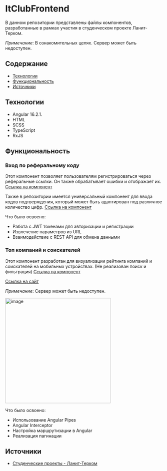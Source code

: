 # ItClubFrontend

В данном репозитории представлены файлы компонентов, разработанные в рамках участия в студенческом проекте Ланит-Терком.

*Примечание*: В ознакомительных целях. Сервер может быть недоступен.

## Содержание

- [Технологии](#технологии)
- [Функциональность](#функциональность)
- [Источники](#источники)

## Технологии

- Angular 16.2.1.
- HTML
- SCSS
- TypeScript
- RxJS

## Функциональность

### Вход по реферальному коду

Этот компонент позволяет пользователям регистрироваться через реферальные ссылки. Он также обрабатывает ошибки и отображает их. [Ссылка на компонент](./src/app/auth/referral-code-login)

Также в репозитории имеется универсальный компонент для ввода кодов подтверждения, который может быть адаптирован под различное количество цифр. [Ссылка на компонент](./src/app/shared/input-code)

Что было освоено:

- Работа с JWT токенами для авторизации и регистрации
- Извлечение параметров из URL
- Взаимодействие с REST API для обмена данными

### Топ компаний и соискателей

Этот компонент разработан для визуализации рейтинга компаний и соискателей на мобильных устройствах. (Не реализован поиск и фильтрация) [Ссылка на компонент](./src/app/workspace/top)

[Ссылка на сайт](http://outsourcing.nat.tepkom.ru:13200/workspace/top/contender-users)

*Примечание*: Сервер может быть недоступен.

<img width="337" alt="image" src="https://github.com/nastyakrlv/it-club-frontend/assets/112975832/b34ffa4c-11ad-47d3-9012-56ef872446c0">


Что было освоено:

- Использование Angular Pipes
- Angular Interceptor
- Настройка маршрутизации в Angular
- Реализация пагинации


## Источники

- [Студенческие проекты - Ланит-Терком](https://student-projects.lanit-tercom.ru)
